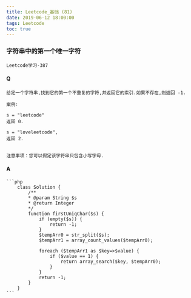 ```yaml
---
title: Leetcode_基础 (81)
date: 2019-06-12 18:00:00
tags: Leetcode
toc: true
---
```


### 字符串中的第一个唯一字符
    Leetcode学习-387

<!-- more -->

#### Q
    给定一个字符串,找到它的第一个不重复的字符,并返回它的索引.如果不存在,则返回 -1.

    案例:

    s = "leetcode"
    返回 0.

    s = "loveleetcode",
    返回 2.
     

    注意事项：您可以假定该字符串只包含小写字母.

#### A
    ```php
        class Solution {
            /**
            * @param String $s
            * @return Integer
            */
            function firstUniqChar($s) {
                if (empty($s)) {
                    return -1;
                }
                $tempArr0 = str_split($s);
                $tempArr1 = array_count_values($tempArr0);
                
                foreach ($tempArr1 as $key=>$value) {
                    if ($value == 1) {
                        return array_search($key, $tempArr0);
                    }
                }
                return -1;
            }
        }
    ```
